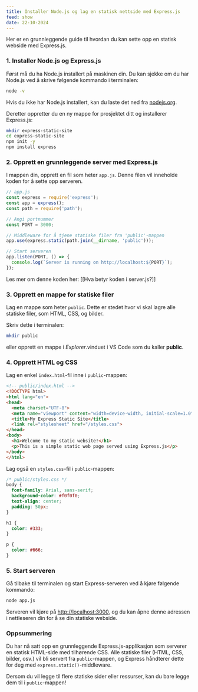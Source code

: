 ```yaml
---
title: Installer Node.js og lag en statisk nettside med Express.js
feed: show
date: 22-10-2024
---
```

Her er en grunnleggende guide til hvordan du kan sette opp en statisk webside med Express.js.

### 1. Installer Node.js og Express.js

Først må du ha Node.js installert på maskinen din. Du kan sjekke om du har Node.js ved å skrive følgende kommando i terminalen:

```bash
node -v
```

Hvis du ikke har Node.js installert, kan du laste det ned fra [nodejs.org](https://nodejs.org).

Deretter oppretter du en ny mappe for prosjektet ditt og installerer Express.js:

```bash
mkdir express-static-site
cd express-static-site
npm init -y
npm install express
```

### 2. Opprett en grunnleggende server med Express.js

I mappen din, opprett en fil som heter `app.js`. Denne filen vil inneholde koden for å sette opp serveren.

```javascript
// app.js
const express = require('express');
const app = express();
const path = require('path');

// Angi portnummer
const PORT = 3000;

// Middleware for å tjene statiske filer fra 'public'-mappen
app.use(express.static(path.join(__dirname, 'public')));

// Start serveren
app.listen(PORT, () => {
  console.log(`Server is running on http://localhost:${PORT}`);
});
```
Les mer om denne koden her: [[Hva betyr koden i server.js?]]

### 3. Opprett en mappe for statiske filer

Lag en mappe som heter `public`. Dette er stedet hvor vi skal lagre alle statiske filer, som HTML, CSS, og bilder.

Skriv dette i terminalen:

```bash
mkdir public
```

eller opprett en mappe i *Explorer*.vinduet i VS Code som du kaller **public**.

### 4. Opprett HTML og CSS

Lag en enkel `index.html`-fil inne i `public`-mappen:

```html
<!-- public/index.html -->
<!DOCTYPE html>
<html lang="en">
<head>
  <meta charset="UTF-8">
  <meta name="viewport" content="width=device-width, initial-scale=1.0">
  <title>My Express Static Site</title>
  <link rel="stylesheet" href="/styles.css">
</head>
<body>
  <h1>Welcome to my static website!</h1>
  <p>This is a simple static web page served using Express.js</p>
</body>
</html>
```

Lag også en `styles.css`-fil i `public`-mappen:

```css
/* public/styles.css */
body {
  font-family: Arial, sans-serif;
  background-color: #f0f0f0;
  text-align: center;
  padding: 50px;
}

h1 {
  color: #333;
}

p {
  color: #666;
}
```

### 5. Start serveren

Gå tilbake til terminalen og start Express-serveren ved å kjøre følgende kommando:

```bash
node app.js
```

Serveren vil kjøre på [http://localhost:3000](http://localhost:3000), og du kan åpne denne adressen i nettleseren din for å se din statiske webside.

### Oppsummering

Du har nå satt opp en grunnleggende Express.js-applikasjon som serverer en statisk HTML-side med tilhørende CSS. Alle statiske filer (HTML, CSS, bilder, osv.) vil bli servert fra `public`-mappen, og Express håndterer dette for deg med `express.static()`-middleware.

Dersom du vil legge til flere statiske sider eller ressurser, kan du bare legge dem til i `public`-mappen!
